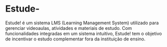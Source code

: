 # Estude-
Estude! é um sistema LMS (Learning Management System) utilizado para gerenciar videoaulas, atividades e materiais de estudo. Com funcionalidades integradas em um sistema intuitivo, Estude! tem o objetivo de incentivar o estudo complementar fora da instituição de ensino.
